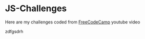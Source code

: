 # JS-Challenges

Here are my challenges coded from [FreeCodeCamp](https://www.youtube.com/watch?v=ec8vSKJuZTk) youtube video


zdfgsdrh